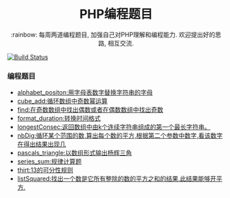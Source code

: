 <h1 align="center">PHP编程题目</h1>

<p align="center">:rainbow: 每周两道编程题目, 加强自己对PHP理解和编程能力. 欢迎提出好的思路, 相互交流.</p>

[![Build Status](https://www.codewars.com)](https://www.codewars.com)


###  编程题目

- [alphabet_positon:用字母表数字替换字符串的字母](https://github.com/uuk020/PHPCode/blob/master/alphabet_position/answer.php)
- [cube_add:循环数组中奇数幂运算](https://github.com/uuk020/PHPCode/blob/master/cube_odd/answer.php)
- [find:在奇数数组中找出偶数或者在偶数数组中找出奇数](https://github.com/uuk020/PHPCode/blob/master/find/answer.php)
- [format_duration:转换时间格式](https://github.com/uuk020/PHPCode/blob/master/format_duration/answer.php)
- [longestConsec:返回数组中由k个连续字符串组成的第一个最长字符串。](https://github.com/uuk020/PHPCode/blob/master/longestConsec/answer.php)
- [nbDig:循环某个范围的数,算出每个数的平方,根据第二个参数中数字,看该数字在得出结果出现几](https://github.com/uuk020/PHPCode/blob/master/nbDig/answer.php)
- [pascals_triangle:以数组形式输出杨辉三角](https://github.com/uuk020/PHPCode/blob/master/pascals_triangle/answer.php)
- [series_sum:规律计算题](https://github.com/uuk020/PHPCode/blob/master/series_sum/answer.php)
- [thirt:13的可分性规则](https://github.com/uuk020/PHPCode/blob/master/thirt/answer.php) 
- [listSquared:找出一个数是它所有整除的数的平方之和的结果,此结果能够开平方.](https://github.com/uuk020/PHPCode/blob/master/listSquared/answer.php)


